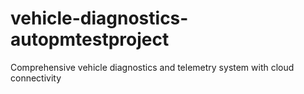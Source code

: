 # vehicle-diagnostics-autopmtestproject
Comprehensive vehicle diagnostics and telemetry system with cloud connectivity
